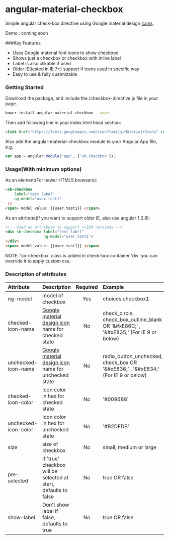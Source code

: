 # angular-material-checkbox
Simple angular check-box directive using Google material design [icons](https://www.google.com/design/icons/).

Demo : coming soon

###Key Features
* Uses Google material font icons to show checkbox
* Shows just a checkbox or checkbox with inline label
* Label is also clikable if used
* Older IE(tested in IE 7+) support if icons used in specific way
* Easy to use & fully custmizable

### Getting Started
Download the package, and include the /checkbox-directive.js file in your page.

```bash
bower install angular-material-checkbox --save
```
Then add following line in your index.html head section:

```html
<link href="https://fonts.googleapis.com/icon?family=Material+Icons" rel="stylesheet">
```

Also add the angular-material-checkbox module to your Angular App file, e.g.
```js
var app = angular.module('app', ['sb.checkbox']);
```
### Usage(With minimum options)

As an element(For newer HTML5 browsers):
```html
<sb-checkbox
	label="test label"
	ng-model="user.test1"
 />
<span> model value: {{user.test1}} </span>
```
As an attribute(If you want to support older IE, also use angular 1.2.8):
```html
<!-- Used as attribute to support <=IE9 versions -->
<div sb-checkbox label="test labrl"
	 			 ng-model="user.test1">
</div>
<span> model value: {{user.test1}} </span>
```
NOTE: 'sb-checkbox' class is added in check-box container 'div' you can override it to apply custom css.
### Description of attributes
| Attribute        | Description           | Required | Example  |
| :------------- |:-------------| :-----:| :-----|
| ng-model | model of checkbox | Yes | choices.checkbox1 |
| checked-icon-name | [Google material design icon](https://www.google.com/design/icons/) name for checked state | No | check_circle, check_box_outline_blank OR '&amp;#xE86C;' , '&amp;#xE835;' (For IE 9 or below)|
| unchecked-icon-name | [Google material design icon](https://www.google.com/design/icons/) name for unchecked state | No | radio_button_unchecked, check_box OR '&amp;#xE836;' , '&amp;#xE834;' (For IE 9 or below)|
| checked-icon-color | Icon color in hex for checked state | No | '#009688' |
| unchecked-icon-color | Icon color in hex for unchecked state | No | '#B2DFDB' |
| size | size of checkbox | No | small, medium or large |
| pre-selected | if 'true' checkbox will be selected at start, defaults to false | No | true OR false
| show-label | Don't show label <span> if false, defaults to true | No | true OR false
